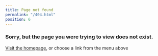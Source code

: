 ```yaml
---
title: Page not found
permalink: "/404.html"
position: 6
---
```


### Sorry, but the page you were trying to view does not exist.

[Visit the homepage](/), or choose a link from the menu above
